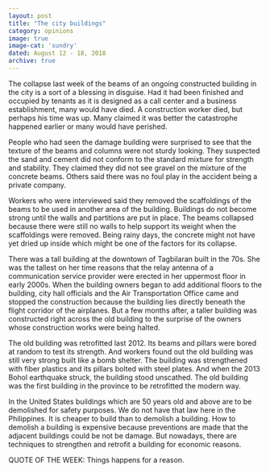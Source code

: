 ```yaml
---
layout: post
title: "The city buildings"
category: opinions
image: true
image-cat: 'sundry'
dated: August 12 - 18, 2018
archive: true
---
```


The collapse last week of the beams of an ongoing constructed building in the city is a sort of a blessing in disguise. Had it had been finished and occupied by tenants as it is designed as a call center and a business establishment, many would have died.  A construction worker died, but perhaps his time was up. Many claimed it was better the catastrophe happened earlier or many would have perished.

People who had seen the damage building were surprised to see that the texture of the beams and columns were not sturdy looking. They suspected the sand and cement did not conform to the standard mixture for strength and stability. They claimed they did not see gravel on the mixture of the concrete beams. Others said there was no foul play in the accident being a private company.

Workers who were interviewed said they removed the scaffoldings of the beams to be used in another area of the building. Buildings do not become strong until the walls and partitions are put in place. The beams collapsed because there were still no walls to help support its weight when the scaffoldings were removed. Being rainy days, the concrete might not have yet dried up inside which might be one of the factors for its collapse. 

There was a tall building at the downtown of Tagbilaran built in the 70s. She was the tallest on her time reasons that the relay antenna of a communication service provider were erected in her uppermost floor in early 2000s. When the building owners began to add  additional floors to the building, city hall officials and the Air Transportation Office came and stopped the construction because the building  lies directly beneath the flight corridor of the airplanes. But a few months after, a taller building was constructed right across the old building to the surprise of the owners whose construction works were being halted.  

The old building was retrofitted last 2012. Its beams and pillars were bored at random to test its strength. And workers found out the old building was still very strong built like a bomb shelter. The building was strengthened with fiber plastics and its pillars bolted with steel plates. And when the 2013 Bohol earthquake struck, the building stood unscathed. The old building was the first building in the province to be retrofitted the modern way. 

In the United States buildings which are 50 years old and above are to be demolished for safety purposes. We do not have that law here in the Philippines. It is cheaper to build than to demolish a building. How to demolish a building is expensive because preventions are made that the adjacent buildings could be not be damage. But nowadays, there are techniques to strengthen and retrofit a building for economic reasons.

QUOTE OF THE WEEK: Things happens for a reason.
